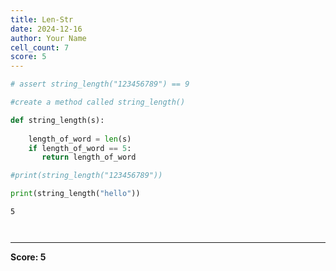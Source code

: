 ```yaml
---
title: Len-Str
date: 2024-12-16
author: Your Name
cell_count: 7
score: 5
---
```


```python
# assert string_length("123456789") == 9
```


```python
#create a method called string_length()
```


```python
def string_length(s):
    
    length_of_word = len(s)
    if length_of_word == 5:
       return length_of_word
```


```python
#print(string_length("123456789"))
```


```python
print(string_length("hello"))
```

    5



```python

```


```python

```


---
**Score: 5**
